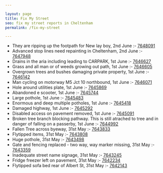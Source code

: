 ```yaml
---

layout: page
title: Fix My Street
seo: fix my street reports in Cheltenham
permalink: /fix-my-street

---
```


<!-- fix_marker starts -->

- They are ripping up the footpath for New lay boy, 2nd June :- [7648091](https://www.fixmystreet.com/report/7648091)
- Advanced stop lines need repainting in Cheltenham, 2nd June :- [7647948](https://www.fixmystreet.com/report/7647948)
- Drains in the aria including leading to CARPARK, 1st June :- [7646627](https://www.fixmystreet.com/report/7646627)
- Grass and all man or of weeds growing out path, 1st June :- [7646605](https://www.fixmystreet.com/report/7646605)
- Overgrown trees and bushes damaging private property, 1st June :- [7646142](https://www.fixmystreet.com/report/7646142)
- Man cycling on motorway M5 Jct 10 northbound, 1st June :- [7646071](https://www.fixmystreet.com/report/7646071)
- Hole around utilities plate, 1st June :- [7645869](https://www.fixmystreet.com/report/7645869)
- Abandoned e scooter, 1st June :- [7645744](https://www.fixmystreet.com/report/7645744)
- Large pothole, 1st June :- [7645483](https://www.fixmystreet.com/report/7645483)
- Enormous and deep multiple potholes, 1st June :- [7645418](https://www.fixmystreet.com/report/7645418)
- Damaged highway, 1st June :- [7645292](https://www.fixmystreet.com/report/7645292)
- Disabled access on pavement removed, 1st June :- [7645091](https://www.fixmystreet.com/report/7645091)
- Broken tree branch blocking pathway. This is still atrached to tree and in danger of falling on a passerby, 1st June :- [7644992](https://www.fixmystreet.com/report/7644992)
- Fallen Tree across byeway, 31st May :- [7643833](https://www.fixmystreet.com/report/7643833)
- Flytipped items, 31st May :- [7643808](https://www.fixmystreet.com/report/7643808)
- Huge pothole, 31st May :- [7643498](https://www.fixmystreet.com/report/7643498)
- Gate and fencing replaced - two way, way marker missing, 31st May :- [7643359](https://www.fixmystreet.com/report/7643359)
- Inadequate street name signage, 31st May :- [7643245](https://www.fixmystreet.com/report/7643245)
- Fridge freezer left on pavement, 31st May :- [7642234](https://www.fixmystreet.com/report/7642234)
- Flytipped sofa bed rear of Albert St, 31st May :- [7642143](https://www.fixmystreet.com/report/7642143)

<!-- fix_marker ends -->